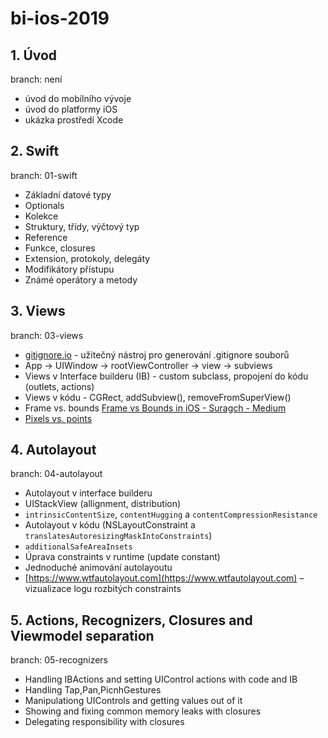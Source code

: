 # bi-ios-2019

## 1. Úvod
branch: není

- úvod do mobilního vývoje
- úvod do platformy iOS
- ukázka prostředí Xcode

## 2. Swift
branch: 01-swift

- Základní datové typy
- Optionals
- Kolekce
- Struktury, třídy, výčtový typ
- Reference
- Funkce, closures
- Extension, protokoly, delegáty
- Modifikátory přístupu
- Známé operátory a metody

## 3. Views
branch: 03-views

- [gitignore.io](https://www.gitignore.io) - užitečný nástroj pro generování .gitignore souborů
- App -> UIWindow -> rootViewController -> view -> subviews
- Views v Interface builderu (IB) - custom subclass, propojení do kódu (outlets, actions)
- Views v kódu - CGRect, addSubview(), removeFromSuperView()
- Frame vs. bounds [Frame vs Bounds in iOS - Suragch - Medium](https://medium.com/@suragch/frame-vs-bounds-in-ios-107990ad53ee)
- [Pixels vs. points](https://www.paintcodeapp.com/news/ultimate-guide-to-iphone-resolutions)

## 4. Autolayout
branch: 04-autolayout

- Autolayout v interface builderu
- UIStackView (allignment, distribution) 
- `intrinsicContentSize`, `contentHugging` a `contentCompressionResistance`
- Autolayout v kódu (NSLayoutConstraint a `translatesAutoresizingMaskIntoConstraints`)
- `additionalSafeAreaInsets`
- Úprava constraints v runtime (update constant)
- Jednoduché animování autolayoutu
- [https://www.wtfautolayout.com](https://www.wtfautolayout.com) – vizualizace logu rozbitých constraints

## 5. Actions, Recognizers, Closures and Viewmodel separation
branch: 05-recognizers

- Handling IBActions and setting UIControl actions with code and IB
- Handling Tap,Pan,PicnhGestures
- Manipulationg UIControls and getting values out of it
- Showing and fixing common memory leaks with closures
- Delegating responsibility with closures